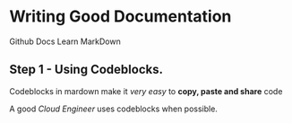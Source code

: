 # Writing Good Documentation
Github Docs Learn MarkDown


## Step 1 - Using Codeblocks.

Codeblocks in mardown make it *very easy* to **copy, paste and share** code 

A good _Cloud Engineer_ uses codeblocks when possible.


